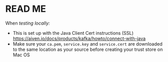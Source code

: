 # READ ME 

When *testing locally:*
 - This is set up with the Java Client Cert instructions (SSL) https://aiven.io/docs/products/kafka/howto/connect-with-java
 - Make sure your `ca.pem`, `service.key` and `service.cert` are downloaded to the same location as your source before creating your trust store on Mac OS
